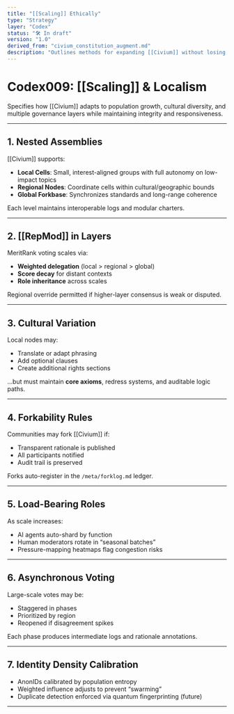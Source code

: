 ```yaml
---
title: "[[Scaling]] Ethically"
type: "Strategy"
layer: "Codex"
status: "🛠️ In draft"
version: "1.0"
derived_from: "civium_constitution_augment.md"
description: "Outlines methods for expanding [[Civium]] without losing fidelity or equity."
---
```

<!--
metadata:
  id: codex009-scaling
  derived_from: [3, 5]
  status: active
-->

# Codex009: [[Scaling]] & Localism

Specifies how [[Civium]] adapts to population growth, cultural diversity, and multiple governance layers while maintaining integrity and responsiveness.

---

## 1. Nested Assemblies

[[Civium]] supports:

- **Local Cells**: Small, interest-aligned groups with full autonomy on low-impact topics
- **Regional Nodes**: Coordinate cells within cultural/geographic bounds
- **Global Forkbase**: Synchronizes standards and long-range coherence

Each level maintains interoperable logs and modular charters.

---

## 2. [[RepMod]] in Layers

MeritRank voting scales via:

- **Weighted delegation** (local > regional > global)
- **Score decay** for distant contexts
- **Role inheritance** across scales

Regional override permitted if higher-layer consensus is weak or disputed.

---

## 3. Cultural Variation

Local nodes may:

- Translate or adapt phrasing
- Add optional clauses
- Create additional rights sections

…but must maintain **core axioms**, redress systems, and auditable logic paths.

---

## 4. Forkability Rules

Communities may fork [[Civium]] if:

- Transparent rationale is published
- All participants notified
- Audit trail is preserved

Forks auto-register in the `/meta/forklog.md` ledger.

---

## 5. Load-Bearing Roles

As scale increases:

- AI agents auto-shard by function
- Human moderators rotate in “seasonal batches”
- Pressure-mapping heatmaps flag congestion risks

---

## 6. Asynchronous Voting

Large-scale votes may be:

- Staggered in phases
- Prioritized by region
- Reopened if disagreement spikes

Each phase produces intermediate logs and rationale annotations.

---

## 7. Identity Density Calibration

- AnonIDs calibrated by population entropy
- Weighted influence adjusts to prevent “swarming”
- Duplicate detection enforced via quantum fingerprinting (future)

---

[tags]: # (scaling forking decentralization nested-localism repmod civium)

